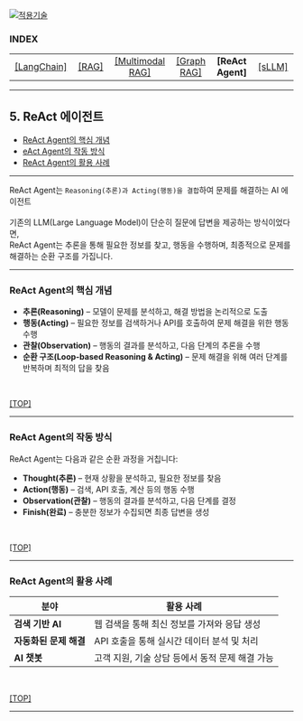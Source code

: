 [practical_llm]: readme.md
[![적용기술](https://skillicons.dev/icons?i=ai,anaconda,py,vscode)][practical_llm]

### INDEX

<table>
  <tr align="center">
    <td width="150px"><a href="sect_01.md"> [LangChain]        </a></td>
    <td width="150px"><a href="sect_02.md"> [RAG]              </a></td>
    <td width="180px"><a href="sect_03.md"> [Multimodal RAG]   </a></td>
    <td width="150px"><a href="sect_04.md"> [Graph RAG]        </a></td>
    <td width="150px"><b href="sect_05.md"> [ReAct Agent]      </b></td>
    <td width="150px"><a href="sect_06.md"> [sLLM]             </a></td>
  </tr>
</table>

---               
## 5. ReAct 에이전트                       
- [ReAct Agent의 핵심 개념](#react-agent의-핵심-개념)
- [eAct Agent의 작동 방식](#react-agent의-작동-방식)
- [ReAct Agent의 활용 사례](#react-agent의-활용-사례)

---

ReAct Agent는 `Reasoning(추론)과 Acting(행동)을 결합`하여 문제를 해결하는 AI 에이전트<br/> 
<br/>
기존의 LLM(Large Language Model)이 단순히 질문에 답변을 제공하는 방식이었다면, <br/>
ReAct Agent는 추론을 통해 필요한 정보를 찾고, 행동을 수행하며, 최종적으로 문제를 해결하는 순환 구조를 가집니다.<br/>

---
### ReAct Agent의 핵심 개념

- **추론(Reasoning)**   – 모델이 문제를 분석하고, 해결 방법을 논리적으로 도출
- **행동(Acting)**      – 필요한 정보를 검색하거나 API를 호출하여 문제 해결을 위한 행동 수행
- **관찰(Observation)** – 행동의 결과를 분석하고, 다음 단계의 추론을 수행
- **순환 구조(Loop-based Reasoning & Acting)** – 문제 해결을 위해 여러 단계를 반복하며 최적의 답을 찾음

<br/>

[[TOP]](#index)

---
###  ReAct Agent의 작동 방식

ReAct Agent는 다음과 같은 순환 과정을 거칩니다: <br/>
- **Thought(추론)**     – 현재 상황을 분석하고, 필요한 정보를 찾음
- **Action(행동)**      – 검색, API 호출, 계산 등의 행동 수행
- **Observation(관찰)** – 행동의 결과를 분석하고, 다음 단계를 결정
- **Finish(완료)**      – 충분한 정보가 수집되면 최종 답변을 생성

<br/>

[[TOP]](#index)

---
### ReAct Agent의 활용 사례

| 분야    | 활용 사례 |
|--------|----------|
| **검색 기반 AI**      | 웹 검색을 통해 최신 정보를 가져와 응답 생성     |
| **자동화된 문제 해결** | API 호출을 통해 실시간 데이터 분석 및 처리      |
| **AI 챗봇**          | 고객 지원, 기술 상담 등에서 동적 문제 해결 가능  |

<br/>

[[TOP]](#index)

---